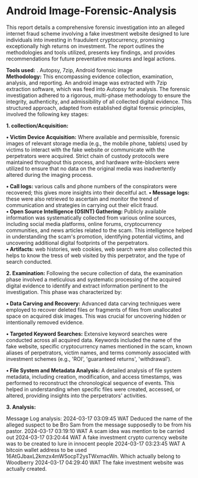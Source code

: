 # Android Image-Forensic-Analysis

This report details a comprehensive forensic investigation into an alleged internet
fraud scheme involving a fake investment website designed to lure individuals into
investing in fraudulent cryptocurrency, promising exceptionally high returns on
investment.
The report outlines the methodologies and tools utilized, presents key findings, and
provides recommendations for future preventative measures and legal actions.

**Tools used:** . Autopsy, 7zip, Android forensic image\
**Methodology:** This encompassing evidence collection, examination, analysis, and reporting. An android image was extracted with 7zip extraction software, which was feed into Autopsy for analysis. The forensic investigation adhered to a rigorous, multi-phase methodology to ensure
the integrity, authenticity, and admissibility of all collected digital evidence. This
structured approach, adapted from established digital forensic principles, involved the
following key stages:

 **1.	collection/Acquisition:**
 
  **• Victim Device Acquisition:** Where available and permissible, forensic images of
relevant storage media (e.g., the mobile phone, tablets) used by victims to interact with the fake website or communicate with
the perpetrators were acquired. Strict chain of custody protocols were
maintained throughout this process, and hardware write-blockers were utilized
to ensure that no data on the original media was inadvertently altered during the
imaging process.

**•	Call logs:** various calls and phone numbers of the conspirators were recovered; this gives more insights into their deceitful act.
**•	Message logs:**  these were also retrieved to ascertain and monitor the trend of communication and strategies in carrying out their elicit fraud.\
**•	Open Source Intelligence (OSINT) Gathering:**  Publicly available information
was systematically collected from various online sources, including social media
platforms, online forums, cryptocurrency communities, and news articles related
to the scam. This intelligence helped in understanding the scam's promotion,
identifying potential victims, and uncovering additional digital footprints of the
perpetrators.\
**•	Artifacts:** web histories, web cookies, web search were also collected this helps to know the tress of web visited by this perpetrator, and the type of search conducted.

**2.	Examination:** Following the secure collection of data, the examination phase involved a meticulous and systematic processing of the acquired digital evidence to identify and extract information pertinent to the investigation. This phase was characterized by:

**•	Data Carving and Recovery:** Advanced data carving techniques were employed
to recover deleted files or fragments of files from unallocated space on acquired
disk images. This was crucial for uncovering hidden or intentionally removed
evidence.

**•	Targeted Keyword Searches:** Extensive keyword searches were conducted
across all acquired data. Keywords included the name of the fake website,
specific cryptocurrency names mentioned in the scam, known aliases of
perpetrators, victim names, and terms commonly associated with investment
schemes (e.g., 'ROI', 'guaranteed returns', 'withdrawal').

**•	File System and Metadata Analysis:** A detailed analysis of file system metadata,
including creation, modification, and access timestamps, was performed to
reconstruct the chronological sequence of events. This helped in understanding
when specific files were created, accessed, or altered, providing insights into the
perpetrators' activities.

**3.	Analysis:**

Message Log analysis:
2024-03-17 03:09:45 WAT
Deduced the name of the alleged suspect to be Bro Sam from the message supposedly to be from his pastor.
2024-03-17 03:19:10 WAT
A scam idea was mention to be carried out
2024-03-17 03:20:44 WAT 
A fake investment crypto currency website was to be created to lure in innocent people
2024-03-17 03:23:45 WAT
A bitcoin wallet address to be used 16AtGJbaxL2kmzx4mW5ocpT2ysTWxmacWn. Which actually belong to Woodberry
2024-03-17 04:29:40 WAT
The fake investment website was actually created.




